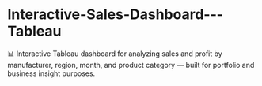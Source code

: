 # Interactive-Sales-Dashboard---Tableau
 📊 Interactive Tableau dashboard for analyzing sales and profit by manufacturer, region, month, and product category — built for portfolio and business insight purposes.
